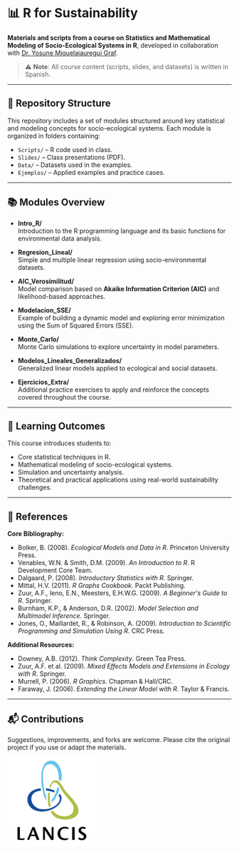 # 📊 R for Sustainability

**Materials and scripts from a course on Statistics and Mathematical Modeling of Socio-Ecological Systems in R**, developed in collaboration with [Dr. Yosune Miquelajauregui Graf](https://github.com/yosunemiquela).

> ⚠️ **Note**: All course content (scripts, slides, and datasets) is written in Spanish.

---

## 📁 Repository Structure

This repository includes a set of modules structured around key statistical and modeling concepts for socio-ecological systems. Each module is organized in folders containing:

- `Scripts/` – R code used in class.
- `Slides/` – Class presentations (PDF).
- `Data/` – Datasets used in the examples.
- `Ejemplos/` – Applied examples and practice cases.

---

## 📚 Modules Overview

- **Intro_R/**  
  Introduction to the R programming language and its basic functions for environmental data analysis.

- **Regresion_Lineal/**  
  Simple and multiple linear regression using socio-environmental datasets.

- **AIC_Verosimilitud/**  
  Model comparison based on **Akaike Information Criterion (AIC)** and likelihood-based approaches.

- **Modelacion_SSE/**  
  Example of building a dynamic model and exploring error minimization using the Sum of Squared Errors (SSE).

- **Monte_Carlo/**  
  Monte Carlo simulations to explore uncertainty in model parameters.

- **Modelos_Lineales_Generalizados/**  
  Generalized linear models applied to ecological and social datasets.

- **Ejercicios_Extra/**  
  Additional practice exercises to apply and reinforce the concepts covered throughout the course.

---

## 🧠 Learning Outcomes

This course introduces students to:

- Core statistical techniques in R.
- Mathematical modeling of socio-ecological systems.
- Simulation and uncertainty analysis.
- Theoretical and practical applications using real-world sustainability challenges.

---

## 📖 References

**Core Bibliography:**

- Bolker, B. (2008). *Ecological Models and Data in R*. Princeton University Press.  
- Venables, W.N. & Smith, D.M. (2009). *An Introduction to R*. R Development Core Team.  
- Dalgaard, P. (2008). *Introductory Statistics with R*. Springer.  
- Mittal, H.V. (2011). *R Graphs Cookbook*. Packt Publishing.  
- Zuur, A.F., Ieno, E.N., Meesters, E.H.W.G. (2009). *A Beginner's Guide to R*. Springer.  
- Burnham, K.P., & Anderson, D.R. (2002). *Model Selection and Multimodel Inference*. Springer.  
- Jones, O., Maillardet, R., & Robinson, A. (2009). *Introduction to Scientific Programming and Simulation Using R*. CRC Press.

**Additional Resources:**

- Downey, A.B. (2012). *Think Complexity*. Green Tea Press.  
- Zuur, A.F. et al. (2009). *Mixed Effects Models and Extensions in Ecology with R*. Springer.  
- Murrell, P. (2006). *R Graphics*. Chapman & Hall/CRC.  
- Faraway, J. (2006). *Extending the Linear Model with R*. Taylor & Francis.

---

## 📬 Contributions

Suggestions, improvements, and forks are welcome. Please cite the original project if you use or adapt the materials.

<img src="doc/lancis.jpg" alt="Logo institucionaln" width="200">
